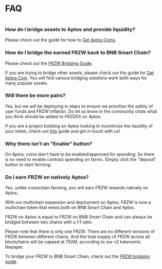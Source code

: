 # FAQ

<figure><img src="../../../.gitbook/assets/image (3).png" alt=""><figcaption></figcaption></figure>

### **How do I bridge assets to Aptos and provide liquidity?**

Please check out the guide for how to [Get Aptos Coins](../../../get-started-aptos/aptos-coin-guide.md).

### How do I bridge the earned FRZW back to BNB Smart Chain?

Please check out the [FRZW Bridging Guide](../../../get-started-aptos/cake-bridging-guide.md).

If you are trying to bridge other assets, please check out the guide for [Get Aptos Coin](../../../get-started-aptos/aptos-coin-guide.md). You will find various bridging solutions work both ways for many popular assets.

### **Will there be more pairs?**

Yes, but we will be deploying in steps to ensure we prioritize the safety of user funds and FRZW inflation. Do let us know in the community chats what you think should be added to FRZDEX on Aptos.&#x20;

If you are a project building on Aptos looking to incentivize the liquidity of your token, check out [this](../../../aptos-deployment.md) guide and get in touch with us!

### Why there isn't an "Enable" button?

On Aptos, coins don't have to be enabled/approved for spending. So there is no need to enable contract spending on farms. Simply click the "deposit" button to start farming.

### Do I earn FRZW on natively Aptos?&#x20;

Yes, unlike crosschain farming, you will earn FRZW rewards natively on Aptos.&#x20;

With our multichain expansion and deployment on Aptos. FRZW is now a multichain token that exists both on BNB Smart Chain and Aptos.&#x20;

FRZW on Aptos is equal to FRZW on BNB Smart Chain and can always be bridged between two chains with a 1:1 ratio.&#x20;

Please note that there is only one FRZW. There are no different versions of FRZW between different chains. And the total supply of FRZW across all blockchains will be capped at 750M, according to our v2 tokenomic litepaper.

To bridge your FRZW to BNB Smart Chain, check out the [FRZW bridging guide](../../../get-started-aptos/cake-bridging-guide.md).
